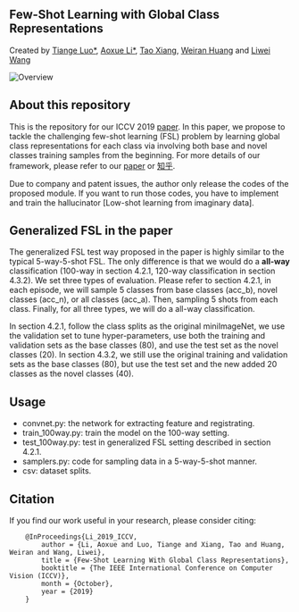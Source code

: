 ## Few-Shot Learning with Global Class Representations
Created by <a href="https://tiangeluo.github.io/" target="_blank">Tiange Luo*</a>, <a href="" target="_black">Aoxue Li*</a>, <a href="http://personal.ee.surrey.ac.uk/Personal/T.Xiang/index.html" target="_blank">Tao Xiang</a>, <a href="https://www.weiranhuang.com" target="_blank">Weiran Huang</a> and <a href="http://www.liweiwang-pku.com" target="_blank">Liwei Wang</a>

![Overview](https://github.com/huang-paper-code/fsl-global/blob/master/material/overview.png)

## About this repository
This is the repository for our ICCV 2019 [paper](https://www.weiranhuang.com/publications/GlobalRepresentation-ICCV19.pdf). In this paper, we propose to tackle the challenging few-shot learning (FSL) problem by learning global class representations for each class via involving both base and novel classes training samples from the beginning. For more details of our framework, please refer to our [paper](https://www.weiranhuang.com/publications/GlobalRepresentation-ICCV19.pdf) or <a href="https://zhuanlan.zhihu.com/p/78743300" target="_blank">知乎</a>.

Due to company and patent issues, the author only release the codes of the proposed module. If you want to run those codes, you have to implement and train the hallucinator [Low-shot learning from imaginary data].

## Generalized FSL in the paper
The generalized FSL test way proposed in the paper is highly similar to the typical 5-way-5-shot FSL. The only difference is that we would do a **all-way** classification (100-way in section 4.2.1, 120-way classification in section 4.3.2). We set three types of evaluation. Please refer to section 4.2.1, in each episode, we will sample 5 classes from base classes (acc_b), novel classes (acc_n), or all classes (acc_a). Then, sampling 5 shots from each class. Finally, for all three types, we will do a all-way classification.

In section 4.2.1, follow the class splits as the original miniImageNet, we use the validation set to tune hyper-parameters, use both the training and validation sets as the base classes (80), and use the test set as the novel classes (20). In section 4.3.2, we still use the original training and validation sets as the base classes (80), but use the test set and the new added 20 classes as the novel classes (40).

## Usage

- convnet.py: the network for extracting feature and registrating.
- train_100way.py: train the model on the 100-way setting.
- test_100way.py: test in generalized FSL setting described in section 4.2.1.
- samplers.py: code for sampling data in a 5-way-5-shot manner.
- csv: dataset splits.


## Citation
If you find our work useful in your research, please consider citing:

        @InProceedings{Li_2019_ICCV,
            author = {Li, Aoxue and Luo, Tiange and Xiang, Tao and Huang, Weiran and Wang, Liwei},
            title = {Few-Shot Learning With Global Class Representations},
            booktitle = {The IEEE International Conference on Computer Vision (ICCV)},
            month = {October},
            year = {2019}
        }
